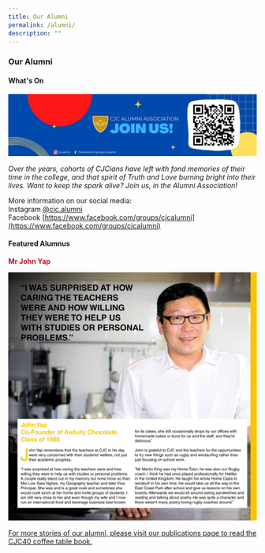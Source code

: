 ```yaml
---
title: Our Alumni
permalink: /alumni/
description: ""
---
```

### **Our Alumni**
#### **What's On**
![](/images/alumni1.jpg)

_Over the years, cohorts of CJCians have left with fond memories of their time in the college, and that spirit of Truth and Love burning bright into their lives. Want to keep the spark alive? Join us, in the Alumni Association!_

More information on our social media:<br>
Instagram&nbsp;[@cjc.alumni](https://www.instagram.com/cjc.alumni/?hl=en)<br>
Facebook&nbsp;[https://www.facebook.com/groups/cjcalumni](https://www.facebook.com/groups/cjcalumni)

#### **Featured Alumnus**
<span style="color: #b61929"><b>Mr John Yap</b></span>

![](/images/alumni5.jpg)

[For more stories of our alumni, please visit our publications page to read the CJC40 coffee table book.](/about-us/publications/)